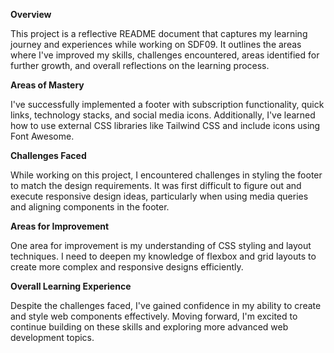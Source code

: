 **Overview**

This project is a reflective README document that captures my learning journey and experiences while working on SDF09. It outlines the areas where I've improved my skills, challenges encountered, areas identified for further growth, and overall reflections on the learning process.

**Areas of Mastery**

I've successfully implemented a footer with subscription functionality, quick links, technology stacks, and social media icons. Additionally, I've learned how to use external CSS libraries like Tailwind CSS and include icons using Font Awesome.

**Challenges Faced**

While working on this project, I encountered challenges in styling the footer to match the design requirements. It was first difficult to figure out and execute responsive design ideas, particularly when using media queries and aligning components in the footer.

**Areas for Improvement**

One area for improvement is my understanding of CSS styling and layout techniques. I need to deepen my knowledge of flexbox and grid layouts to create more complex and responsive designs efficiently.

**Overall Learning Experience**

Despite the challenges faced, I've gained confidence in my ability to create and style web components effectively. Moving forward, I'm excited to continue building on these skills and exploring more advanced web development topics.
